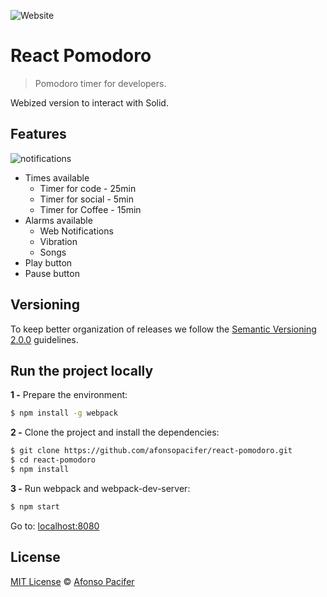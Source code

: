 ![Website](cover.png)

# React Pomodoro

> Pomodoro timer for developers.

Webized version to interact with Solid.

## Features

![notifications](notifications.png)

- Times available
  - Timer for code - 25min
  - Timer for social - 5min
  - Timer for Coffee - 15min
- Alarms available
  - Web Notifications
  - Vibration
  - Songs
- Play button
- Pause button

## Versioning

To keep better organization of releases we follow the [Semantic Versioning 2.0.0](http://semver.org/) guidelines.

## Run the project locally

**1 -** Prepare the environment:

```sh
$ npm install -g webpack
```

**2 -** Clone the project and install the dependencies:

```sh
$ git clone https://github.com/afonsopacifer/react-pomodoro.git
$ cd react-pomodoro
$ npm install
```
**3 -** Run webpack and webpack-dev-server:

```sh
$ npm start
```

Go to: [localhost:8080](http://localhost:8080/)


## License
[MIT License](https://github.com/afonsopacifer/react-pomodoro/blob/master/LICENSE.md) © [Afonso Pacifer](http://afonsopacifer.com/)
